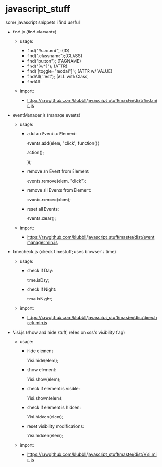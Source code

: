 # javascript_stuff
some javascript snippets i find useful

- find.js (find elements)

  - usage:
    - find("#content");  (ID)
    - find(".classname");(CLASS)
    - find("button");    (TAGNAME)
    - find("[w4]");      (ATTR)
    - find('[toggle="modal"]'); (ATTR w/ VALUE)
    - findAll('.test');         (ALL with Class)
    - findAll ...
  
  - import:
    - https://rawgithub.com/blubbll/javascript_stuff/master/dist/find.min.js



- eventManager.js (manage events)

  - usage:
    - add an Event to Element:
    
       events.add(elem, "click", function(){
    
       action();
      
       });
       
       
     - remove an Event from Element:
       
       events.remove(elem, "click");
       
     - remove all Events from Element:
       
       events.remove(elem);
       
     - reset all Events:
       
       events.clear();  
  
  - import:
    - https://rawgithub.com/blubbll/javascript_stuff/master/dist/eventmanager.min.js


- timecheck.js (check timestuff; uses browser's time)

  - usage:
    - check if Day:
    
       time.isDay;
       
    - check if Night:
    
       time.isNight;
  
  - import:
    - https://rawgithub.com/blubbll/javascript_stuff/master/dist/timecheck.min.js



- Visi.js (show and hide stuff, relies on css's visibility flag)

  - usage:
    - hide element
    
       Visi.hide(elem);
       
    - show element:
    
       Visi.show(elem);
       
    - check if element is visible:
    
       Visi.shown(elem);
       
    - check if element is hidden:
    
       Visi.hidden(elem);
  
    - reset visibility modifications:
    
       Visi.hidden(elem);
  
  - import:
    - https://rawgithub.com/blubbll/javascript_stuff/master/dist/Visi.min.js
